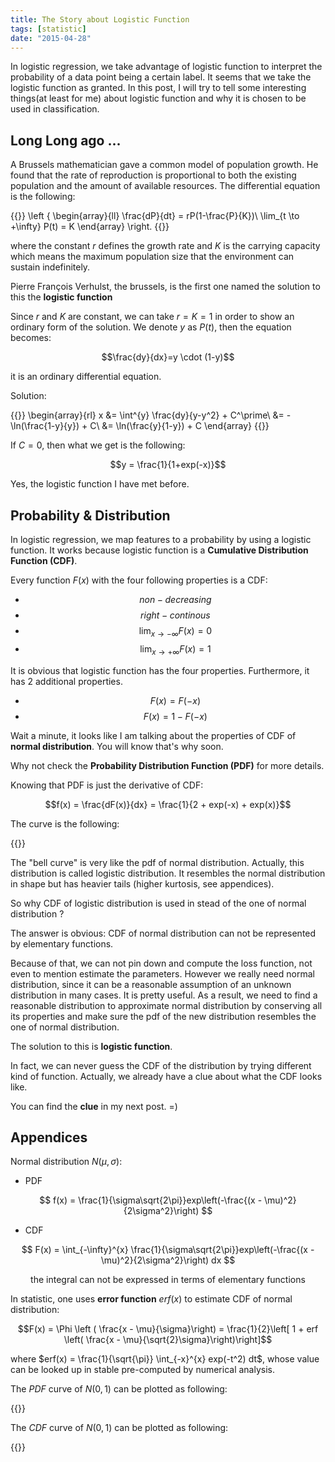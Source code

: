 ```yaml
---
title: The Story about Logistic Function
tags: [statistic]
date: "2015-04-28"
---
```


In logistic regression, we take advantage of logistic function to interpret the probability of a data point being a certain label. It seems that we take the logistic function as granted. In this post, I will try to tell some interesting things(at least for me) about logistic function and why it is chosen to be used in classification.

## Long Long ago ...

A Brussels mathematician gave a common model of population growth. He found that the rate of reproduction is proportional to both the existing population and the amount of available resources. The differential equation is the following:

{{<katex>}}
\left \{
   \begin{array}{ll}
   \frac{dP}{dt} = rP(1-\frac{P}{K})\\
   \lim_{t \to +\infty} P(t) = K
   \end{array}
\right.
{{</katex>}}

where the constant $r$ defines the growth rate and $K$ is the carrying capacity which means the maximum population size that the environment can sustain indefinitely.

Pierre François Verhulst, the brussels, is the first one named the solution to this the **logistic function**

Since $r$ and $K$ are constant, we can take $r = K = 1$ in order to show an ordinary form of the solution. We denote $y$ as $P(t)$, then the equation becomes:

$$\frac{dy}{dx}=y \cdot (1-y)$$

it is an ordinary differential equation.

Solution:

{{<katex>}}
\begin{array}{rl}
x &= \int^{y} \frac{dy}{y-y^2} + C^\prime\\
&= - \ln(\frac{1-y}{y}) + C\\
&= \ln(\frac{y}{1-y}) + C
\end{array}
{{</katex>}}

If $C = 0$, then what we get is the following:

$$y = \frac{1}{1+exp(-x)}$$

Yes, the logistic function I have met before.

## Probability & Distribution

In logistic regression, we map features to a probability by using a logistic function. It works because logistic function is a **Cumulative Distribution Function (CDF)**.

Every function $F(x)$ with the four following properties is a CDF:

* $$non-decreasing$$
* $$right-continous$$
* $$\lim_{x \to -\infty} F(x) = 0$$
* $$\lim_{x \to +\infty} F(x) = 1$$

It is obvious that logistic function has the four properties. Furthermore, it has 2 additional properties.

* $$F(x) = F(-x)$$
* $$F(x) = 1 - F(-x)$$

Wait a minute, it looks like I am talking about the properties of CDF of **normal distribution**. You will know that's why soon.

Why not check the **Probability Distribution Function (PDF)** for more details.

Knowing that PDF is just the derivative of CDF:

$$f(x) = \frac{dF(x)}{dx} = \frac{1}{2 + exp(-x) + exp(x)}$$

The curve is the following:

{{<funcPlot
  title="PDF"
  xlab="x"
  ylab="f(x)"
  height="500"
  min="-6"
  max="6"
  step="0.01"
  func="1 / (2 + Math.exp(-x) + Math.exp(x))" >}}

The "bell curve" is very like the pdf of normal distribution. Actually, this distribution is called logistic distribution. It resembles the normal distribution in shape but has heavier tails (higher kurtosis, see appendices).

So why CDF of logistic distribution is used in stead of the one of normal distribution ?

The answer is obvious: CDF of normal distribution can not be represented by elementary functions.

Because of that, we can not pin down and compute the loss function, not even to mention estimate the parameters. However we really need normal distribution, since it can be a reasonable assumption of an unknown distribution in many cases. It is pretty useful. As a result, we need to find a reasonable distribution to approximate normal distribution by conserving all its properties and make sure the pdf of the new distribution resembles the one of normal distribution.

The solution to this is **logistic function**.

In fact, we can never guess the CDF of the distribution by trying different kind of function. Actually, we already have a clue about what the CDF looks like.

You can find the **clue** in my next post. =)

## Appendices

Normal distribution $N(\mu, \sigma)$:

* PDF

$$ f(x) = \frac{1}{\sigma\sqrt{2\pi}}exp\left(-\frac{(x - \mu)^2}{2\sigma^2}\right) $$

* CDF

$$ F(x) = \int_{-\infty}^{x} \frac{1}{\sigma\sqrt{2\pi}}exp\left(-\frac{(x - \mu)^2}{2\sigma^2}\right) dx $$

$$\text{the integral can not be expressed in terms of elementary functions}$$

In statistic, one uses **error function** $erf(x)$ to estimate CDF of normal distribution:

$$F(x) = \Phi \left ( \frac{x - \mu}{\sigma}\right) = \frac{1}{2}\left[ 1 + erf \left( \frac{x - \mu}{\sqrt{2}\sigma}\right)\right]$$

where $erf(x) = \frac{1}{\sqrt{\pi}} \int_{-x}^{x} exp(-t^2) dt$, whose value can be looked up in stable pre-computed by numerical analysis.

The $PDF$ curve of $N(0, 1)$ can be plotted as following:

{{<funcPlot
  title="PDF of N(0,1)"
  xlab="x"
  ylab="f(x)"
  height="500"
  min="-6"
  max="6"
  step="0.01"
  func="Math.exp(-0.5 * x * x) / (Math.sqrt(2 * 3.1415926))" >}}

The $CDF$ curve of $N(0, 1)$ can be plotted as following:

{{<funcPlot
  title="CDF of N(0,1)"
  xlab="x"
  ylab="f(x)"
  height="500"
  min="-6"
  max="6"
  step="0.01"
  func="1/ (Math.exp(-358 * x / 23 + 111* Math.atan(37 * x / 294)) + 1)" >}}
